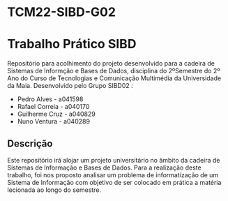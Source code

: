 # TCM22-SIBD-G02
# Trabalho Prático SIBD
Repositório para acolhimento do projeto desenvolvido para a cadeira de Sistemas de Informção e Bases de Dados, disciplina do 2ºSemestre do 2º Ano do Curso de Tecnologias e Comunicação Multimédia da Universidade da Maia. 
Desenvolvido pelo Grupo SIBD02 : 
* Pedro Alves - a041598
* Rafael Correia - a040170
* Guilherme Cruz - a040829
* Nuno Ventura - a040289

## Descrição 
Este repositório irá alojar um projeto universitário no âmbito da cadeira de Sistemas de Informação e Bases de Dados. 
Para a realização deste trabalho, foi nos proposto analisar um problema de informatização de um Sistema de Informação com objetivo de ser colocado em prática a matéria lecionada ao longo do semestre.
